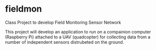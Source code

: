 # fieldmon
Class Project to develop Field Monitoring Sensor Network

This project will develop an application to run on a compainion computer (Raspberry Pi) attached to a UAV (quadcopter) for collecting data from a number of independent sensors distrubeted on the ground.

